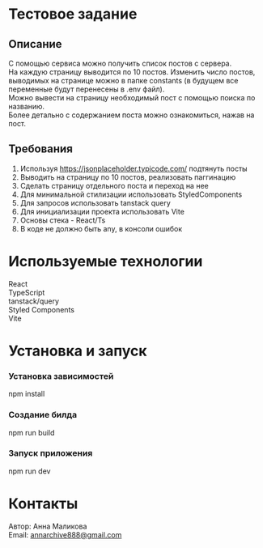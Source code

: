 # Тестовое задание 
## Описание

С помощью сервиса можно получить список постов с сервера.\
На каждую страницу выводится по 10 постов. Изменить число постов, выводимых на странице можно в папке constants (в будущем все переменные будут перенесены в .env файл).\
Можно вывести на страницу необходимый пост с помощью поиска по названию.\
Более детально с содержанием поста можно ознакомиться, нажав на пост.

## Требования

1. Используя https://jsonplaceholder.typicode.com/ подтянуть посты
2. Выводить на страницу по 10 постов, реализовать паггинацию
3. Сделать страницу отдельного поста и переход на нее
4. Для минимальной стилизации использовать StyledComponents
5. Для запросов использовать tanstack query
6. Для инициализации проекта использовать Vite
7. Основы стека - React/Ts
8. В коде не должно быть any, в консоли ошибок

# Используемые технологии
React\
TypeScript\
tanstack/query\
Styled Components\
Vite

# Установка и запуск

### Установка зависимостей
npm install

### Создание билда
npm run build

### Запуск приложения
npm run dev

# Контакты
Автор: Анна Маликова\
Email: annarchive888@gmail.com